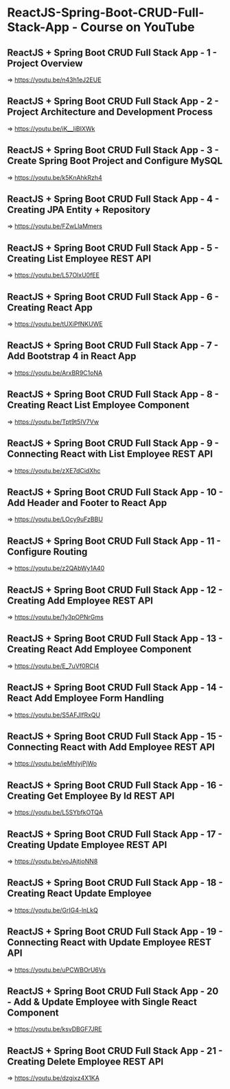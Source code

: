 # ReactJS-Spring-Boot-CRUD-Full-Stack-App - Course on YouTube

## ReactJS + Spring Boot CRUD Full Stack App - 1 - Project Overview
=> https://youtu.be/n43h1eJ2EUE

## ReactJS + Spring Boot CRUD Full Stack App - 2 - Project Architecture and Development Process
=> https://youtu.be/iK__liBIXWk
## ReactJS + Spring Boot CRUD Full Stack App - 3 - Create Spring Boot Project and Configure MySQL
=> https://youtu.be/k5KnAhkRzh4
## ReactJS + Spring Boot CRUD Full Stack App - 4 - Creating JPA Entity + Repository
=> https://youtu.be/FZwLlaMmers
## ReactJS + Spring Boot CRUD Full Stack App - 5 - Creating List Employee REST API
=> https://youtu.be/L57OlxU0fEE
## ReactJS + Spring Boot CRUD Full Stack App - 6 - Creating React App
=> https://youtu.be/tUXiPfNKUWE
## ReactJS + Spring Boot CRUD Full Stack App - 7 - Add Bootstrap 4 in React App
=> https://youtu.be/ArxBR9C1oNA
## ReactJS + Spring Boot CRUD Full Stack App - 8 - Creating React List Employee Component
=> https://youtu.be/Tpt9t5IV7Vw
## ReactJS + Spring Boot CRUD Full Stack App - 9 - Connecting React with List Employee REST API
=> https://youtu.be/zXE7dCidXhc
## ReactJS + Spring Boot CRUD Full Stack App - 10 - Add Header and Footer to React App
=> https://youtu.be/LOcy9uFzBBU
## ReactJS + Spring Boot CRUD Full Stack App - 11 - Configure Routing
=> https://youtu.be/z2QAbWy1A40
## ReactJS + Spring Boot CRUD Full Stack App - 12 - Creating Add Employee REST API
=> https://youtu.be/1y3pOPNrGms
## ReactJS + Spring Boot CRUD Full Stack App - 13 - Creating React Add Employee Component
=> https://youtu.be/E_7uVf0RCl4
## ReactJS + Spring Boot CRUD Full Stack App - 14 - React Add Employee Form Handling
=> https://youtu.be/S5AFJIfRxQU
## ReactJS + Spring Boot CRUD Full Stack App - 15 - Connecting React with Add Employee REST API
=> https://youtu.be/ieMhlyjPjWo
## ReactJS + Spring Boot CRUD Full Stack App - 16 - Creating Get Employee By Id REST API
=> https://youtu.be/L5SYbfkOTQA
## ReactJS + Spring Boot CRUD Full Stack App - 17 - Creating Update Employee REST API
=> https://youtu.be/voJAjtioNN8
## ReactJS + Spring Boot CRUD Full Stack App - 18 - Creating React Update Employee
=> https://youtu.be/GrIG4-lnLkQ
## ReactJS + Spring Boot CRUD Full Stack App - 19 - Connecting React with Update Employee REST API
=> https://youtu.be/uPCWBOrU6Vs
## ReactJS + Spring Boot CRUD Full Stack App - 20 - Add & Update Employee with Single React Component 
=> https://youtu.be/ksvDBGF7JRE
## ReactJS + Spring Boot CRUD Full Stack App - 21 - Creating Delete Employee REST API 
=> https://youtu.be/dzgixz4X1KA



